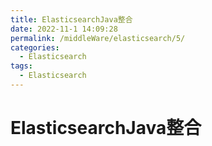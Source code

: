 ```yaml
---
title: ElasticsearchJava整合
date: 2022-11-1 14:09:28
permalink: /middleWare/elasticsearch/5/
categories:
  - Elasticsearch
tags:
  - Elasticsearch
---
```


# ElasticsearchJava整合

